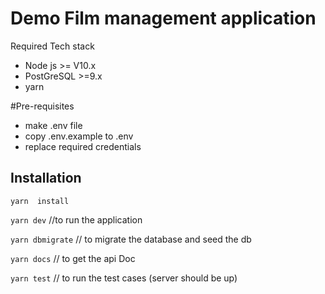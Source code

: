 # Demo Film management application

Required Tech stack

- Node js >= V10.x
- PostGreSQL >=9.x
- yarn

#Pre-requisites

- make .env file
- copy .env.example to .env
- replace required credentials

## Installation


`yarn  install`

`yarn dev` //to run the application

`yarn dbmigrate` // to migrate the database and seed the db

`yarn docs` // to get the api Doc

`yarn test` // to run the test cases (server should be up)




